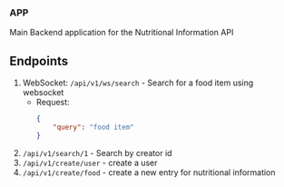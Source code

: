 ### APP
Main Backend application for the Nutritional Information API

## Endpoints
1. WebSocket: `/api/v1/ws/search` - Search for a food item using websocket
    - Request: 
        ```json
        {
            "query": "food item"
        }
        ```
2. `/api/v1/search/1` - Search by creator id
3. `/api/v1/create/user` - create a user
4. `/api/v1/create/food` - create a new entry for nutritional information

